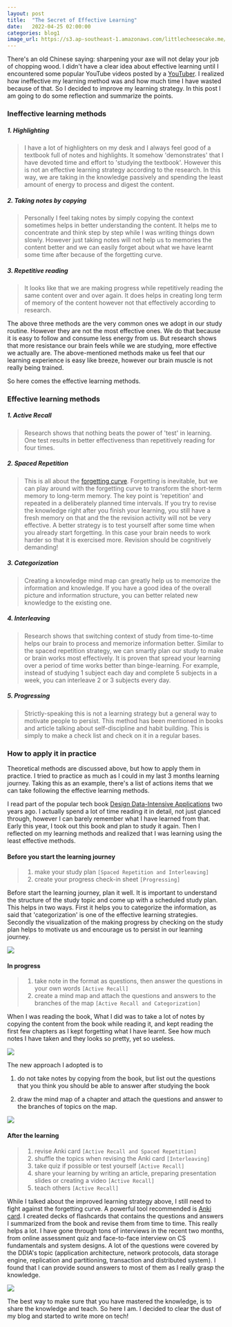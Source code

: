```yaml
---
layout: post
title:  "The Secret of Effective Learning"
date:   2022-04-25 02:00:00
categories: blog1
image_url: https://s3.ap-southeast-1.amazonaws.com/littlecheesecake.me/blog-post/effective-learning/effective_learning_header.jpeg
---
```


There's an old Chinese saying: sharpening your axe will not delay your job of chopping wood. I didn't have a clear idea about effective learning until I encountered some popular YouTube videos posted by a [YouTuber](https://aliabdaal.com/activerecallstudytechnique/). I realized how ineffective my learning method was and how much time I have wasted because of that. So I decided to improve my learning strategy. In this post I am going to do some reflection and summarize the points.

### Ineffective learning methods

##### 1. Highlighting

> I have a lot of highlighters on my desk and I always feel good of a textbook full of notes and highlights. It somehow 'demonstrates' that I have devoted time and effort to 'studying the textbook'. However this is not an effective learning strategy according to the research. In this way, we are taking in the knowledge passively and spending the least amount of energy to process and digest the content. 

##### 2. Taking notes by copying

> Personally I feel taking notes by simply copying the context sometimes helps in better understanding the content. It helps me to concentrate and think step by step while I was writing things down slowly. However just taking notes will not help us to memories the content better and we can easily forget about what we have learnt some time after because of the forgetting curve. 

##### 3. Repetitive reading

> It looks like that we are making progress while repetitively reading the same content over and over again. It does helps in creating long term of memory of the content however not that effectively according to research. 

The above three methods are the very common ones we adopt in our study routine. However they are not the most effective ones. We do that because it is easy to follow and consume less energy from us. But research shows that more resistance our brain feels while we are studying, more effective we actually are. The above-mentioned methods make us feel that our learning experience is easy like breeze, however our brain muscle is not really being trained.

So here comes the effective learning methods.

### Effective learning methods

##### 1. Active Recall

> Research shows that nothing beats the power of 'test' in learning. One test results in better effectiveness than repetitively reading for four times. 

##### 2. Spaced Repetition

> This is all about the [forgetting curve](https://www.wikiwand.com/en/Forgetting_curve). Forgetting is inevitable, but we can play around with the forgetting curve to transform the short-term memory to long-term memory. The key point is 'repetition' and repeated in a deliberately planned time intervals. If you try to revise the knowledge right after you finish your learning, you still have a fresh memory on that and the the revision activity will not be very effective. A better strategy is to test yourself after some time when you already start forgetting. In this case your brain needs to work harder so that it is exercised more. Revision should be cognitively demanding!

##### 3. Categorization

> Creating a knowledge mind map can greatly help us to memorize the information and knowledge. If you have a good idea of the overall picture and information structure, you can better related new knowledge to the existing one. 


##### 4. Interleaving

> Research shows that switching context of study from time-to-time helps our brain to process and memorize information better. Similar to the spaced repetition strategy, we can smartly plan our study to make or brain works most effectively. It is proven that spread your learning over a period of time works better than binge-learning. For example, instead of studying 1 subject each day and complete 5 subjects in a week, you can interleave 2 or 3 subjects every day.


##### 5. Progressing

> Strictly-speaking this is not a learning strategy but a general way to motivate people to persist. This method has been mentioned in books and article talking about self-discipline and habit building. This is simply to make a check list and check on it in a regular bases. 

### How to apply it in practice

Theoretical methods are discussed above, but how to apply them in practice. I tried to practice as much as I could in my last 3 months learning journey. Taking this as an example, there's a list of actions items that we can take following the effective learning methods.

I read part of the popular tech book [Design Data-Intensive Applications](https://www.oreilly.com/library/view/designing-data-intensive-applications/9781491903063/) two years ago. I actually spend a lot of time reading it in detail, not just glanced through, however I can barely remember what I have learned from that. Early this year, I took out this book and plan to study it again. Then I reflected on my learning methods and realized that I was learning using the least effective methods. 

#### Before you start the learning journey
>1. make your study plan `[Spaced Repetition and Interleaving]`
>2. create your progress check-in sheet `[Progressing]`

Before start the learning journey, plan it well. It is important to understand the structure of the study topic and come up with a scheduled study plan. This helps in two ways. First it helps you to categorize the information, as said that 'categorization' is one of the effective learning strategies. Secondly the visualization of the making progress by checking on the study plan helps to motivate us and encourage us to persist in our learning journey. 

![][image-progress]

#### In progress
>1. take note in the format as questions, then answer the questions in your own words `[Active Recall]`
>2. create a mind map and attach the questions and answers to the branches of the map `[Active Recall and Categorization]`

When I was reading the book, What I did was to take a lot of notes by copying the content from the book while reading it, and kept reading the first few chapters as I kept forgetting what I have learnt. See how much notes I have taken and they looks so pretty, yet so useless.

![][image-notes]

The new approach I adopted is to

1) do not take notes by copying from the book, but list out the questions that you think you should be able to answer after studying the book 

2) draw the mind map of a chapter and attach the questions and answer to the branches of topics on the map.

![][image-mindmap]

#### After the learning
>1. revise Anki card `[Active Recall and Spaced Repetition]`
>2. shuffle the topics when revising the Anki card `[Interleaving]`
>3. take quiz if possible or test yourself `[Active Recall]`
>4. share your learning by writing an article, preparing presentation slides or creating a video `[Active Recall]`
>5. teach others `[Active Recall]`

While I talked about the improved learning strategy above, I still need to fight against the forgetting curve. A powerful tool recommended is [Anki card](https://apps.ankiweb.net/). I created decks of flashcards that contains the questions and answers I summarized from the book and revise them from time to time. This really helps a lot. I have gone through tons of interviews in the recent two months, from online assessment quiz and face-to-face interview on CS fundamentals and system designs. A lot of the questions were covered by the DDIA's topic (application architecture, network protocols, data storage engine, replication and partitioning, transaction and distributed system). I found that I can provide sound answers to most of them as I really grasp the knowledge.

![][image-anki]

The best way to make sure that you have mastered the knowledge, is to share the knowledge and teach. So here I am. I decided to clear the dust of my blog and started to write more on tech!

[image-progress]: https://s3.ap-southeast-1.amazonaws.com/littlecheesecake.me/blog-post/effective-learning/effective_learning_plan.jpg
[image-notes]: https://s3.ap-southeast-1.amazonaws.com/littlecheesecake.me/blog-post/effective-learning/effective_learning_note.jpg
[image-mindmap]: https://s3.ap-southeast-1.amazonaws.com/littlecheesecake.me/blog-post/effective-learning/effective_learning_mindmap.jpg
[image-anki]: https://s3.ap-southeast-1.amazonaws.com/littlecheesecake.me/blog-post/effective-learning/effective_learning_anki.jpg
